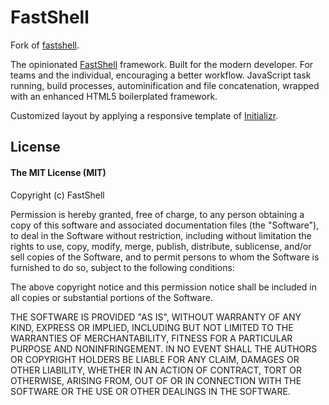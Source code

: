# FastShell

Fork of [fastshell](https://github.com/HosseinKarami/fastshell).

The opinionated [FastShell](https://HosseinKarami.github.io/fastshell) framework. Built for the modern developer. For teams and the individual, encouraging a better workflow. JavaScript task running, build processes, autominification and file concatenation, wrapped with an enhanced HTML5 boilerplated framework.

Customized layout by applying a responsive template of [Initializr](http://www.initializr.com/).

## License

#### The MIT License (MIT)

Copyright (c) FastShell

Permission is hereby granted, free of charge, to any person obtaining a copy of
this software and associated documentation files (the "Software"), to deal in
the Software without restriction, including without limitation the rights to
use, copy, modify, merge, publish, distribute, sublicense, and/or sell copies
of the Software, and to permit persons to whom the Software is furnished to do
so, subject to the following conditions:

The above copyright notice and this permission notice shall be included in all
copies or substantial portions of the Software.

THE SOFTWARE IS PROVIDED "AS IS", WITHOUT WARRANTY OF ANY KIND, EXPRESS OR
IMPLIED, INCLUDING BUT NOT LIMITED TO THE WARRANTIES OF MERCHANTABILITY,
FITNESS FOR A PARTICULAR PURPOSE AND NONINFRINGEMENT. IN NO EVENT SHALL THE
AUTHORS OR COPYRIGHT HOLDERS BE LIABLE FOR ANY CLAIM, DAMAGES OR OTHER
LIABILITY, WHETHER IN AN ACTION OF CONTRACT, TORT OR OTHERWISE, ARISING FROM,
OUT OF OR IN CONNECTION WITH THE SOFTWARE OR THE USE OR OTHER DEALINGS IN THE
SOFTWARE.
